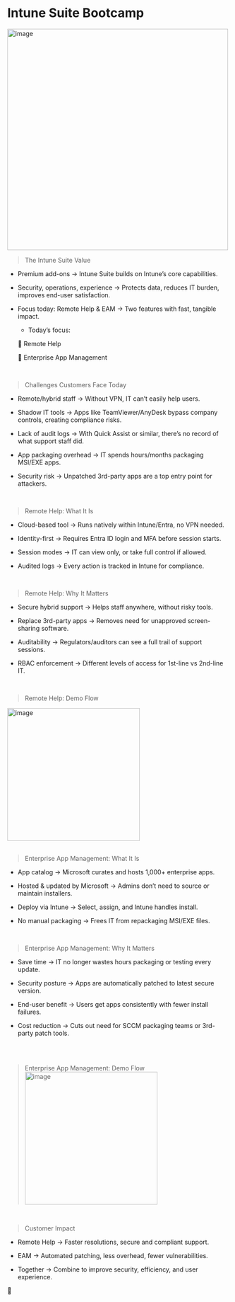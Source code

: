 # Intune Suite Bootcamp

<img height="500" alt="image" src="https://github.com/user-attachments/assets/59a6fb48-e565-4c45-a848-7b2081785817" />


> The Intune Suite Value

  - Premium add-ons → Intune Suite builds on Intune’s core capabilities.

  - Security, operations, experience → Protects data, reduces IT burden, improves end-user satisfaction.

  - Focus today: Remote Help & EAM → Two features with fast, tangible impact.

    - Today’s focus:

    📌 Remote Help

    📌 Enterprise App Management
<br>

> Challenges Customers Face Today

  - Remote/hybrid staff → Without VPN, IT can’t easily help users.

  - Shadow IT tools → Apps like TeamViewer/AnyDesk bypass company controls, creating compliance risks.

  - Lack of audit logs → With Quick Assist or similar, there’s no record of what support staff did.

  - App packaging overhead → IT spends hours/months packaging MSI/EXE apps.

  - Security risk → Unpatched 3rd-party apps are a top entry point for attackers.
<br>

> Remote Help: What It Is

  - Cloud-based tool → Runs natively within Intune/Entra, no VPN needed.

  - Identity-first → Requires Entra ID login and MFA before session starts.

  - Session modes → IT can view only, or take full control if allowed.

  - Audited logs → Every action is tracked in Intune for compliance.
<br>

> Remote Help: Why It Matters

  - Secure hybrid support → Helps staff anywhere, without risky tools.
  
  - Replace 3rd-party apps → Removes need for unapproved screen-sharing software.
  
  - Auditability → Regulators/auditors can see a full trail of support sessions.
  
  - RBAC enforcement → Different levels of access for 1st-line vs 2nd-line IT.
<br>

> Remote Help: Demo Flow
<img height="300" alt="image" src="https://github.com/user-attachments/assets/343d86c7-e0fc-47e3-9dae-016a13773d4c" />

<br>
<br>

>  Enterprise App Management: What It Is

  - App catalog → Microsoft curates and hosts 1,000+ enterprise apps.
  
  - Hosted & updated by Microsoft → Admins don’t need to source or maintain installers.
  
  - Deploy via Intune → Select, assign, and Intune handles install.
  
  - No manual packaging → Frees IT from repackaging MSI/EXE files.
<br>

>  Enterprise App Management: Why It Matters

  - Save time → IT no longer wastes hours packaging or testing every update.
  
  - Security posture → Apps are automatically patched to latest secure version.
  
  - End-user benefit → Users get apps consistently with fewer install failures.
  
  - Cost reduction → Cuts out need for SCCM packaging teams or 3rd-party patch tools.
<br>
<br>

>  Enterprise App Management: Demo Flow
> <img height="300" alt="image" src="https://github.com/user-attachments/assets/343d86c7-e0fc-47e3-9dae-016a13773d4c" />
<br>

> Customer Impact

  - Remote Help → Faster resolutions, secure and compliant support.
  
  - EAM → Automated patching, less overhead, fewer vulnerabilities.
  
  - Together → Combine to improve security, efficiency, and user experience.

🥳
